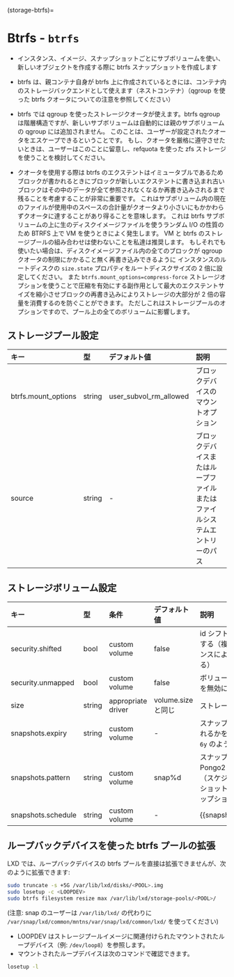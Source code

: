 (storage-btrfs)=
# Btrfs - `btrfs`

 - インスタンス、イメージ、スナップショットごとにサブボリュームを使い、新しいオブジェクトを作成する際に btrfs スナップショットを作成します
 - btrfs は、親コンテナ自身が btrfs 上に作成されているときには、コンテナ内のストレージバックエンドとして使えます（ネストコンテナ）（qgroup を使った btrfs クオータについての注意を参照してください）
 - btrfs では qgroup を使ったストレージクオータが使えます。btrfs qgroup は階層構造ですが、新しいサブボリュームは自動的には親のサブボリュームの qgroup には追加されません。
   このことは、ユーザーが設定されたクオータをエスケープできるということです。
   もし、クオータを厳格に遵守させたいときは、ユーザーはこのことに留意し、refquota を使った zfs ストレージを使うことを検討してください。

 - クオータを使用する際は btrfs のエクステントはイミュータブルであるためブロックが書かれるときにブロックが新しいエクステントに書き込まれ古いブロックはその中のデータが全て参照されなくなるか再書き込みされるまで残ることを考慮することが非常に重要です。
   これはサブボリューム内の現在のファイルが使用中のスペースの合計量がクオータより小さいにもかかわらずクオータに達することがあり得ることを意味します。
   これは btrfs サブボリュームの上に生のディスクイメージファイルを使うランダム I/O の性質のため BTRFS 上で VM を使うときによく発生します。
   VM と btrfs のストレージプールの組み合わせは使わないことを私達は推奨します。
   もしそれでも使いたい場合は、ディスクイメージファイル内の全てのブロックが qgroup クオータの制限にかかること無く再書き込みできるように
   インスタンスのルートディスクの `size.state` プロパティをルートディスクサイズの 2 倍に設定してください。
   また `btrfs.mount_options=compress-force` ストレージオプションを使うことで圧縮を有効にする副作用として最大のエクステントサイズを縮小させブロックの再書き込みによりストレージの大部分が 2 倍の容量を消費するのを防ぐことができます。
   ただしこれはストレージプールのオプションですので、プール上の全てのボリュームに影響します。

## ストレージプール設定
キー                 | 型     | デフォルト値              | 説明
:--                  | :---   | :--------                 | :----------
btrfs.mount\_options | string | user\_subvol\_rm\_allowed | ブロックデバイスのマウントオプション
source               | string | -                         | ブロックデバイスまたはループファイルまたはファイルシステムエントリーのパス

## ストレージボリューム設定
キー               | 型     | 条件               | デフォルト値       | 説明
:--                | :---   | :--------          | :------            | :----------
security.shifted   | bool   | custom volume      | false              | id シフトオーバーレイを有効にする（複数の独立したインスタンスによるアタッチを許可する）
security.unmapped  | bool   | custom volume      | false              | ボリュームへの id マッピングを無効にする
size               | string | appropriate driver | volume.size と同じ | ストレージボリュームのサイズ
snapshots.expiry   | string | custom volume      | -                  | スナップショットがいつ削除されるかを制御（`1M 2H 3d 4w 5m 6y` のような設定形式を想定）
snapshots.pattern  | string | custom volume      | snap%d             | スナップショット名を表す Pongo2 テンプレート文字列（スケジュールされたスナップショットと名前指定なしのスナップショットに使用）
snapshots.schedule | string | custom volume      | -                  | {{snapshot_schedule_format}}

## ループバックデバイスを使った btrfs プールの拡張
LXD では、ループバックデバイスの btrfs プールを直接は拡張できませんが、次のように拡張できます:

```bash
sudo truncate -s +5G /var/lib/lxd/disks/<POOL>.img
sudo losetup -c <LOOPDEV>
sudo btrfs filesystem resize max /var/lib/lxd/storage-pools/<POOL>/
```

(注意: snap のユーザーは `/var/lib/lxd/` の代わりに `/var/snap/lxd/common/mntns/var/snap/lxd/common/lxd/` を使ってください)
- LOOPDEV はストレージプールイメージに関連付けられたマウントされたループデバイス（例: `/dev/loop8`）を参照します。
- マウントされたループデバイスは次のコマンドで確認できます。
```bash
losetup -l
```
